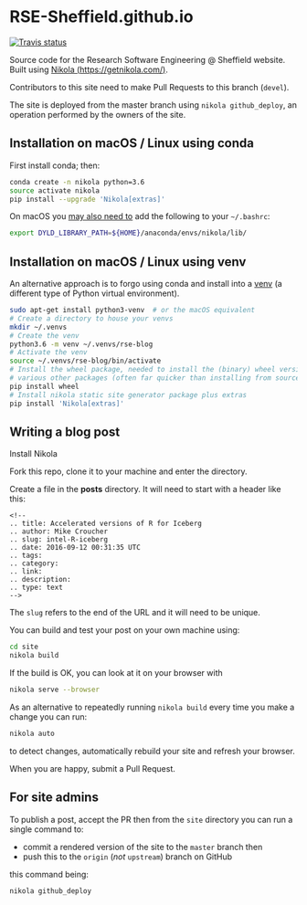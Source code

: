 # RSE-Sheffield.github.io

[![Travis status](https://travis-ci.org/RSE-Sheffield/RSE-Sheffield.github.io.svg?branch=devel)](https://travis-ci.org/RSE-Sheffield/RSE-Sheffield.github.io)

Source code for the Research Software Engineering @ Sheffield website. Built using [Nikola (https://getnikola.com/)](https://getnikola.com/).

Contributors to this site need to make Pull Requests to this branch (`devel`). 

The site is deployed from the master branch using `nikola github_deploy`,  an operation performed by the owners of the site.

## Installation on macOS / Linux using conda

First install conda; then:

```bash
conda create -n nikola python=3.6
source activate nikola
pip install --upgrade 'Nikola[extras]'
```

On macOS you [may also need to](http://stackoverflow.com/questions/23172384/lxml-runtime-error-reason-incompatible-library-version-etree-so-requires-vers<Paste>) add the following to your `~/.bashrc`:

```bash
export DYLD_LIBRARY_PATH=${HOME}/anaconda/envs/nikola/lib/
```

## Installation on macOS / Linux using venv

An alternative approach is to forgo using conda and install into a [venv](https://docs.python.org/3/library/venv.html) (a different type of Python virtual environment).

```bash
sudo apt-get install python3-venv  # or the macOS equivalent
# Create a directory to house your venvs
mkdir ~/.venvs
# Create the venv
python3.6 -m venv ~/.venvs/rse-blog
# Activate the venv
source ~/.venvs/rse-blog/bin/activate
# Install the wheel package, needed to install the (binary) wheel versions of
# various other packages (often far quicker than installing from source)
pip install wheel
# Install nikola static site generator package plus extras
pip install 'Nikola[extras]'
```

## Writing a blog post

Install Nikola

Fork this repo, clone it to your machine and enter the directory.

Create a file in the **posts** directory. It will need to start with a header like this: 

```
<!--
.. title: Accelerated versions of R for Iceberg
.. author: Mike Croucher
.. slug: intel-R-iceberg
.. date: 2016-09-12 00:31:35 UTC
.. tags:
.. category:
.. link:
.. description:
.. type: text
-->
```

The `slug` refers to the end of the URL and it will need to be unique.

You can build and test your post on your own machine using:

```bash
cd site
nikola build
```

If the build is OK, you can look at it on your browser with 

```bash
nikola serve --browser
```

As an alternative to repeatedly running `nikola build` every time you make a change you can run:

```bash
nikola auto
```

to detect changes, automatically rebuild your site and refresh your browser.

When you are happy, submit a Pull Request.

## For site admins

To publish a post, accept the PR then from the `site` directory you can run a single command to:

* commit a rendered version of the site to the `master` branch then 
* push this to the `origin` (_not_ `upstream`) branch on GitHub

this command being:

```bash
nikola github_deploy
```
